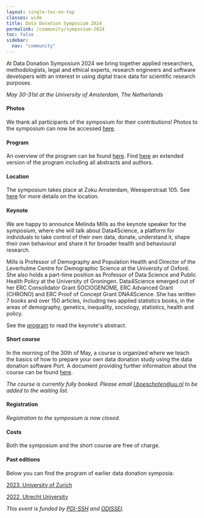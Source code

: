 ```yaml
---
layout: single-toc-on-top
classes: wide
title: Data Donation Symposium 2024
permalink: /community/symposium-2024
toc: false
sidebar:
  nav: "community"
---
```


At Data Donation Symposium 2024 we bring together applied researchers, methodologists, legal and ethical experts, research engineers and software developers with an interest in using digital trace data for scientific research purposes. 

*May 30-31st at the University of Amsterdam, The Netherlands* 

#### Photos

We thank all participants of the symposium for their contributions! Photos to the symposium can now be accessed [here](https://www.superformosa.nl/2024/datadonation/).

#### Program

An overview of the program can be found [here](/assets/documents/ddsymposium_program.pdf).
Find [here](/assets/documents/ddsymposium_longprogram.pdf) an extended version of the program including all abstracts and authors.

#### Location

The symposium takes place at Zoku Amsterdam, Weesperstraat 105. See [here](https://livezoku.com/amsterdam/location-directions/) for more details on the location.

#### Keynote

We are happy to announce Melinda Mills as the keynote speaker for the symposium, where she will talk about Data4Science, a platform for individuals to take control of their own data, donate, understand it, shape their own behaviour and share it for broader health and behavioural research. 

Mills is Professor of Demography and Population Health and Director of the Leverhulme Centre for Demographic Science at the University of Oxford. She also holds a part-time position as Professor of Data Science and Public Health Policy at the University of Groningen. Data4Science emerged out of her ERC Consolidator Grant SOCIOGENOME, ERC Advanced Grant (CHRONO) and ERC Proof of Concept Grant DNA4Science. She has written 7 books and over 150 articles, including two applied statistics books, in the areas of demography, genetics, inequality, sociology, statistics, health and policy.

See the [program](/assets/documents/ddsymposium_program.pdf) to read the keynote's abstract.

#### Short course

In the morning of the 30th of May, a course is organized where we teach the basics of how to prepare your own data donation study using the data donation software Port. A document providing further information about the course can be found [here](/assets/documents/ddsymposium_short_course.pdf).

*The course is currently fully booked. Please email [l.boeschoten@uu.nl](mailto:l.boeschoten@uu.nl?subject=Waiting%20List:%20Short%20Course%20Data%20Donation) to be added to the waiting list.*

#### Registration

*Registration to the symposium is now closed.*

#### Costs

Both the symposium and the short course are free of charge.

#### Past editions

Below you can find the program of earlier data donation symposia: 

[2023, University of Zurich](https://datadonation.uzh.ch/en/symposium-2023/) 

[2022, Utrecht University](https://hds.sites.uu.nl/2022/01/15/data-donation-day/)


*This event is funded by [PDI-SSH](https://pdi-ssh.nl/) and [ODISSEI](https://odissei-data.nl/).*
